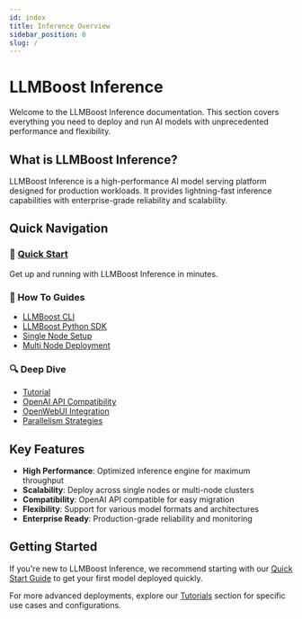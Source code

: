 ```yaml
---
id: index
title: Inference Overview
sidebar_position: 0
slug: /
---
```


# LLMBoost Inference

Welcome to the LLMBoost Inference documentation. This section covers everything you need to deploy and run AI models with unprecedented performance and flexibility.

## What is LLMBoost Inference?

LLMBoost Inference is a high-performance AI model serving platform designed for production workloads. It provides lightning-fast inference capabilities with enterprise-grade reliability and scalability.

## Quick Navigation

### 🚀 [Quick Start](./quick_start.mdx)
Get up and running with LLMBoost Inference in minutes.

### 📖 How To Guides
- [LLMBoost CLI](./how_to/llmboost_cli.mdx)
- [LLMBoost Python SDK](./how_to/llmboost_sdk.mdx)
- [Single Node Setup](./how_to/single_node.mdx)
- [Multi Node Deployment](./how_to/multi_node.mdx) 

### 🔍 Deep Dive
- [Tutorial](./deep_dive/tutorial.mdx)
- [OpenAI API Compatibility](./deep_dive/openai_api.mdx)
- [OpenWebUI Integration](./deep_dive/openwebui.md)
- [Parallelism Strategies](./deep_dive/parallelism.md)

## Key Features

- **High Performance**: Optimized inference engine for maximum throughput
- **Scalability**: Deploy across single nodes or multi-node clusters
- **Compatibility**: OpenAI API compatible for easy migration
- **Flexibility**: Support for various model formats and architectures
- **Enterprise Ready**: Production-grade reliability and monitoring

## Getting Started

If you're new to LLMBoost Inference, we recommend starting with our [Quick Start Guide](./quick_start.mdx) to get your first model deployed quickly.

For more advanced deployments, explore our [Tutorials](./how_to/category) section for specific use cases and configurations.